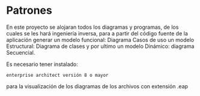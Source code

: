# Patrones
En este proyecto se alojaran todos los diagramas y programas, de los cuales se les hará ingeniería inversa, para a partir del código fuente de la aplicación generar un modelo funcional: Diagrama Casos de uso un modelo Estructural: Diagrama de clases y por ultimo un modelo Dinámico: diagrama Secuencial.

Es necesario tener instalado:
```
enterprise architect versión 8 o mayor
 ```
para la visualización de los diagramas de los archivos con extensión .eap
